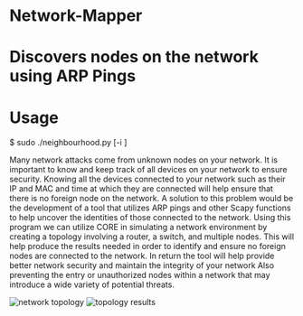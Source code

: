 # Network-Mapper

# Discovers nodes on the network using ARP Pings 


# Usage
$ sudo ./neighbourhood.py [-i <interface>]


Many network attacks come from unknown nodes on your network. It is important to know and keep track of all devices on your network to ensure security. Knowing all the devices connected to your network such as their IP and MAC and time at which they are connected will help ensure that there is no foreign node on the network. A solution to this problem would be the development of a tool that utilizes ARP pings and other Scapy functions to help uncover the identities of those connected to the network. Using this program we can utilize CORE in simulating a network environment by creating a topology involving a router, a switch, and multiple nodes. This will help produce the results needed in order to identify and ensure no foreign nodes are connected to the network. In return the tool will help provide better network security and maintain the integrity of your network  Also preventing the entry or unauthorized nodes within a network that may introduce a wide variety of potential threats.


![network topology](https://user-images.githubusercontent.com/65467588/201991118-6181f202-008d-4e2d-a985-efddf1951ae5.PNG) ![topology results](https://user-images.githubusercontent.com/65467588/201991125-685dc911-52c3-4e0f-99ab-42ab0ad1a348.PNG)
